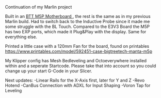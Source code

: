 Continuation of my Marlin project

Built in an <a href="https://biqu.equipment/de/products/manta-m4p-m8p?variant=40215553900642" target="_blank"> BTT M5P Motherboard </a>, the rest is the same as in my previous Marlin build. 
Had to switch back to the Inductive Probe since it made me some struggle with the BL Touch. 
Compared to the E3V3 Board the M5P has two EXP ports, which made it Plug&Play with the display. Same for everything else.

Printed a little case with a 120mm Fan for the board, found on printables https://www.printables.com/model/592451-case-bigtreetech-manta-m5p 

My Klipper config has Mesh Bedleveling and Octoeverywhere installed within and a seperate Startcode. Please take that into account so you could change up your start G-Code in your Slicer. 

Next updates:
-Linear Rails for the X-Axis first, later for Y and Z
-Revo Hotend
-CanBus Connection with ADXL for Input Shaping
-Voron Tap for Leveling
